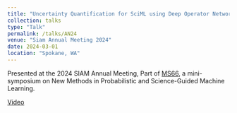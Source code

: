 ```yaml
---
title: "Uncertainty Quantification for SciML using Deep Operator Networks"
collection: talks
type: "Talk"
permalink: /talks/AN24
venue: "Siam Annual Meeting 2024"
date: 2024-03-01
location: "Spokane, WA"
---
```


Presented at the 2024 SIAM Annual Meeting, Part of [MS66](https://youtu.be/1iTHm9u9lr0?feature=shared), a mini-symposium on New Methods in Probabilistic and Science-Guided Machine Learning. 


[Video](https://youtu.be/1iTHm9u9lr0?feature=shared) 
